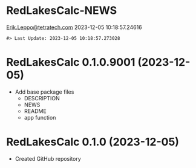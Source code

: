 RedLakesCalc-NEWS
================
<Erik.Leppo@tetratech.com>
2023-12-05 10:18:57.24616

<!-- NEWS.md is generated from NEWS.Rmd. Please edit that file -->

    #> Last Update: 2023-12-05 10:18:57.273028

# RedLakesCalc 0.1.0.9001 (2023-12-05)

- Add base package files
  - DESCRIPTION
  - NEWS
  - README
  - app function

# RedLakesCalc 0.1.0 (2023-12-05)

- Created GitHub repository
